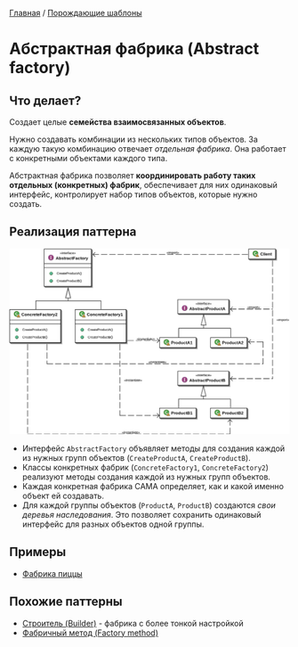 [Главная](../..) / [Порождающие шаблоны](..)

# Абстрактная фабрика (Abstract factory)

## Что делает?

Создает целые **семейства взаимосвязанных объектов**.

Нужно создавать комбинации из нескольких типов объектов. За каждую такую комбинацию отвечает *отдельная фабрика*. Она работает с конкретными объектами каждого типа. 

Абстрактная фабрика позволяет **координировать работу таких отдельных (конкретных) фабрик**, обеспечивает для них одинаковый интерфейс, контролирует набор типов объектов, которые нужно создать.

## Реализация паттерна

![Схема паттерна Абстрактная фабрика](./scheme/scheme.png)

* Интерфейс `AbstractFactory` объявляет методы для создания каждой из нужных групп объектов (`CreateProductA`, `CreateProductB`).
* Классы конкретных фабрик (`ConcreteFactory1`, `ConcreteFactory2`) реализуют методы создания каждой из нужных групп объектов. 
* Каждая конкретная фабрика САМА определяет, как и какой именно объект ей создавать.
* Для каждой группы объектов (`ProductA`, `ProductB`) создаются *свои деревья наследования*. Это позволяет сохранить одинаковый интерфейс для разных объектов одной группы.

## Примеры

* [Фабрика пиццы](./pizza)

## Похожие паттерны

* [Строитель (Builder)](../builder) - фабрика с более тонкой настройкой
* [Фабричный метод (Factory method)](../factoryMethod)